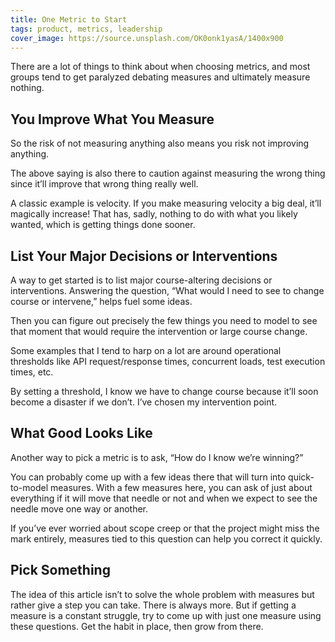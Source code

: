 ```yaml
---
title: One Metric to Start
tags: product, metrics, leadership
cover_image: https://source.unsplash.com/OK0onk1yasA/1400x900
---
```

There are a lot of things to think about when choosing metrics, and most groups tend to get paralyzed debating measures and ultimately measure nothing.

## You Improve What You Measure

So the risk of not measuring anything also means you risk not improving anything.

The above saying is also there to caution against measuring the wrong thing since it’ll improve that wrong thing really well.

A classic example is velocity. If you make measuring velocity a big deal, it’ll magically increase! That has, sadly, nothing to do with what you likely wanted, which is getting things done sooner.

## List Your Major Decisions or Interventions

A way to get started is to list major course-altering decisions or interventions. Answering the question, “What would I need to see to change course or intervene,” helps fuel some ideas.

Then you can figure out precisely the few things you need to model to see that moment that would require the intervention or large course change.

Some examples that I tend to harp on a lot are around operational thresholds like API request/response times, concurrent loads, test execution times, etc.

By setting a threshold, I know we have to change course because it’ll soon become a disaster if we don’t. I’ve chosen my intervention point.

## What Good Looks Like

Another way to pick a metric is to ask, “How do I know we’re winning?”

You can probably come up with a few ideas there that will turn into quick-to-model measures. With a few measures here, you can ask of just about everything if it will move that needle or not and when we expect to see the needle move one way or another.

If you’ve ever worried about scope creep or that the project might miss the mark entirely, measures tied to this question can help you correct it quickly.

## Pick Something

The idea of this article isn’t to solve the whole problem with measures but rather give a step you can take. There is always more. But if getting a measure is a constant struggle, try to come up with just one measure using these questions. Get the habit in place, then grow from there.